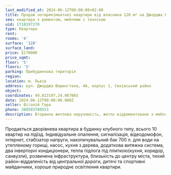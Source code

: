 ```yaml
---
last_modified_at: 2024-06-12T00:00:00+02:00
title: Продаж чотирикімнатної квартири від власника 128 м² на Джорджа Вашингтона
seo: квартира з ремонтом, меблями і технікою
uid: 1718197270
type: Квартира
rent:
rooms: '4'
surface: '128'
surface_land:
price: $170000
price_sqmt:
floor: '5'
floors: '5'
parking: Прибудинкова територія
region:
location: м. Львів
address: вул. Джорджа Вашингтона, 4А, корпус 1, Сихівський район
object:
coordinates: 49.813197,24.067065
date: 2024-06-12T00:00:00.000Z
seller: Віталій Гера
phone: 380503700553
description: Вторинна житлова нерухомість, житло відремонтоване з меблями і технікою, придатне і готове для проживання
---
```


Продається дворівнева квартира в будинку клубного типу, всього 10 квартир на підїзд. Індивідуальне опалення, сигналізація, відеодомофон, інтернет, стабізатор напруги, накопичувальний бак 700 л. для води на утепленому горищі, насос, кухня з дерева, додаткова витяжна система, два інверторні кондиціонери, тепла підлога під плиткою(кухня, коридор, санвузли), розвинена інфраструктура, близькість до центру міста, тихий район-віддаленість від центральної дороги, дитячі та спортивні майданчики, хороше природнє освітлення квартири.
